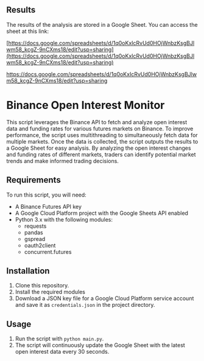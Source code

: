 ## Results

The results of the analysis are stored in a Google Sheet. You can access the sheet at this link:

[https://docs.google.com/spreadsheets/d/1q0oKxIcRvUd0HOjWnbzKsgBJlwm58_kcgZ-9nCXms18/edit?usp=sharing](https://docs.google.com/spreadsheets/d/1q0oKxIcRvUd0HOjWnbzKsgBJlwm58_kcgZ-9nCXms18/edit?usp=sharing)

https://docs.google.com/spreadsheets/d/1q0oKxIcRvUd0HOjWnbzKsgBJlwm58_kcgZ-9nCXms18/edit?usp=sharing
# Binance Open Interest Monitor

This script leverages the Binance API to fetch and analyze open interest data and funding rates for various futures markets on Binance. To improve performance, the script uses multithreading to simultaneously fetch data for multiple markets. Once the data is collected, the script outputs the results to a Google Sheet for easy analysis. By analyzing the open interest changes and funding rates of different markets, traders can identify potential market trends and make informed trading decisions.

## Requirements

To run this script, you will need:

- A Binance Futures API key
- A Google Cloud Platform project with the Google Sheets API enabled
- Python 3.x with the following modules:
    - requests
    - pandas
    - gspread
    - oauth2client
    - concurrent.futures

## Installation

1. Clone this repository.
2. Install the required modules
4. Download a JSON key file for a Google Cloud Platform service account and save it as `credentials.json` in the project directory.

## Usage

1. Run the script with `python main.py`.
2. The script will continuously update the Google Sheet with the latest open interest data every 30 seconds.
